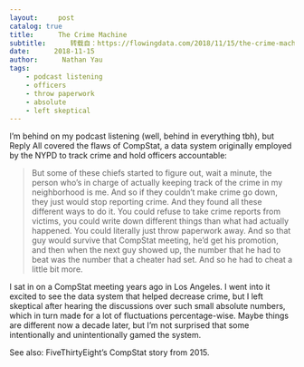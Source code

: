 ```yaml
---
layout:     post
catalog: true
title:      The Crime Machine
subtitle:      转载自：https://flowingdata.com/2018/11/15/the-crime-machine/
date:      2018-11-15
author:      Nathan Yau
tags:
    - podcast listening
    - officers
    - throw paperwork
    - absolute
    - left skeptical
---
```


I’m behind on my podcast listening (well, behind in everything tbh), but Reply All covered the flaws of CompStat, a data system originally employed by the NYPD to track crime and hold officers accountable:

> But some of these chiefs started to figure out, wait a minute, the person who’s in charge of actually keeping track of the crime in my neighborhood is me. And so if they couldn’t make crime go down, they just would stop reporting crime. And they found all these different ways to do it. You could refuse to take crime reports from victims, you could write down different things than what had actually happened. You could literally just throw paperwork away. And so that guy would survive that CompStat meeting, he’d get his promotion, and then when the next guy showed up, the number that he had to beat was the number that a cheater had set. And so he had to cheat a little bit more.

I sat in on a CompStat meeting years ago in Los Angeles. I went into it excited to see the data system that helped decrease crime, but I left skeptical after hearing the discussions over such small absolute numbers, which in turn made for a lot of fluctuations percentage-wise. Maybe things are different now a decade later, but I’m not surprised that some intentionally and unintentionally gamed the system.

See also: FiveThirtyEight’s CompStat story from 2015.

